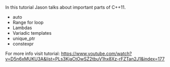 In this tutorial Jason talks about important parts of C++11.

*	auto
*	Range for loop
*	Lambdas
*	Variadic templates
*	unique_ptr
*	constexpr

For more info visit tutorial:
https://www.youtube.com/watch?v=D5n6xMUKU3A&list=PLs3KjaCtOwSZ2tbuV1hx8Xz-rFZTan2J1&index=177

